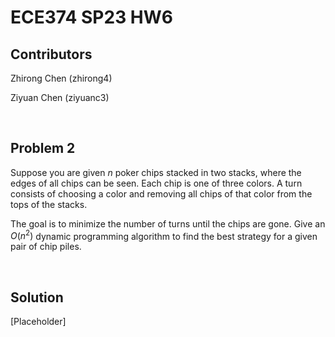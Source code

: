 # ECE374 SP23 HW6

## Contributors

Zhirong Chen (zhirong4)

Ziyuan Chen (ziyuanc3)

<br>

## Problem 2

Suppose you are given $n$ poker chips stacked in two stacks, where the edges of all chips can be seen. Each chip is one of three colors. A turn consists of choosing a color and removing all chips of that color from the tops of the stacks.

The goal is to minimize the number of turns until the chips are gone. Give an $O(n^2)$ dynamic programming algorithm to find the best strategy for a given pair of chip piles.

<br>

## Solution

[Placeholder]
